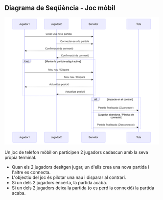 ## Diagrama de Seqüència - Joc mòbil

![JocMobil](diagramaSecuenciaEX.png)

Un joc de telèfon mòbil on participen 2 jugadors cadascun amb la seva pròpia terminal.

- Quan els 2 jugadors desitgen jugar, un d'ells crea una nova partida i l'altre es connecta.
- L'objectiu del joc és pilotar una nau i disparar al contrari.
- Si un dels 2 jugadors encerta, la partida acaba.
- Si un dels 2 jugadors deixa la partida (o es perd la connexió) la partida acaba.
